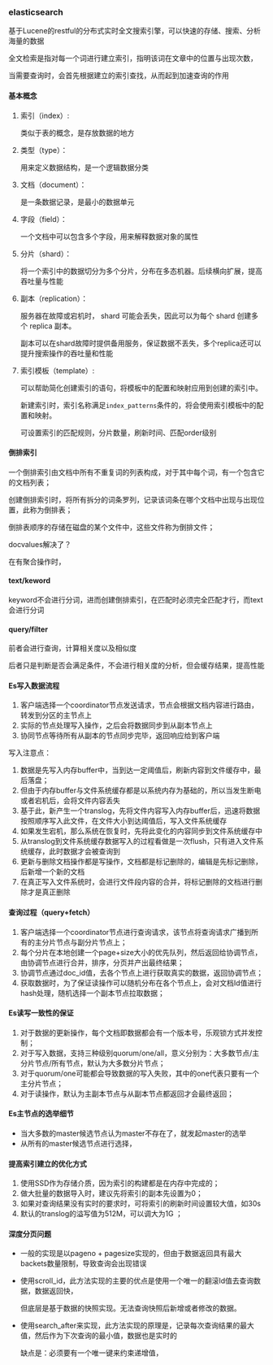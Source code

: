 ### elasticsearch

基于Lucene的restful的分布式实时全文搜索引擎，可以快速的存储、搜索、分析海量的数据

全文检索是指对每一个词进行建立索引，指明该词在文章中的位置与出现次数，

当需要查询时，会首先根据建立的索引查找，从而起到加速查询的作用

#### 基本概念

1. 索引（index）: 

   类似于表的概念，是存放数据的地方

2. 类型（type）：

   用来定义数据结构，是一个逻辑数据分类

3. 文档（document）：

   是一条数据记录，是最小的数据单元 

4. 字段（field）：

   一个文档中可以包含多个字段，用来解释数据对象的属性

5. 分片（shard）：

   将一个索引中的数据切分为多个分片，分布在多态机器。后续横向扩展，提高吞吐量与性能

6. 副本（replication）：

   服务器在故障或宕机时， shard 可能会丢失，因此可以为每个 shard 创建多个 replica 副本。

   副本可以在shard故障时提供备用服务，保证数据不丢失，多个replica还可以提升搜索操作的吞吐量和性能

7. 索引模板（template）:

   可以帮助简化创建索引的语句，将模板中的配置和映射应用到创建的索引中。

   新建索引时，索引名称满足`index_patterns`条件的，将会使用索引模板中的配置和映射。

   可设置索引的匹配规则，分片数量，刷新时间、匹配order级别

#### 倒排索引

一个倒排索引由文档中所有不重复词的列表构成，对于其中每个词，有一个包含它的文档列表；

创建倒排索引时，将所有拆分的词条罗列，记录该词条在哪个文档中出现与出现位置，此称为倒排表；

倒排表顺序的存储在磁盘的某个文件中，这些文件称为倒排文件；

docvalues解决了？

在有聚合操作时，

#### text/keword

keyword不会进行分词，进而创建倒排索引，在匹配时必须完全匹配才行，而text会进行分词

#### query/filter

前者会进行查询，计算相关度以及相似度

后者只是判断是否会满足条件，不会进行相关度的分析，但会缓存结果，提高性能

#### Es写入数据流程

1. 客户端选择一个coordinator节点发送请求，节点会根据文档内容进行路由，转发到分区的主节点上
2. 实际的节点处理写入操作，之后会将数据同步到从副本节点上
3. 协同节点等待所有从副本的节点同步完毕，返回响应给到客户端

写入注意点：

1. 数据是先写入内存buffer中，当到达一定阈值后，刷新内容到文件缓存中，最后落盘；
2. 但由于内存buffer与文件系统缓存都是以系统内存为基础的，所以当发生断电或者宕机后，会将文件内容丢失
3. 基于此，新产生一个translog，先将文件内容写入内存buffer后，迅速将数据按照顺序写入此文件，在文件大小到达阈值后，写入文件系统缓存
4. 如果发生宕机，那么系统在恢复时，先将此变化的内容同步到文件系统缓存中
5. 从translog到文件系统缓存数据写入的过程看做是一次flush，只有进入文件系统缓存，此时数据才会被查询到
6. 更新与删除文档操作都是写操作，文档都是标记删除的，编辑是先标记删除，后新增一个新的文档
7. 在真正写入文件系统时，会进行文件段内容的合并，将标记删除的文档进行删除才是真正删除

#### 查询过程（query+fetch）

1. 客户端选择一个coordinator节点进行查询请求，该节点将查询请求广播到所有的主分片节点与副分片节点上；
2. 每个分片在本地创建一个page+size大小的优先队列，然后返回给协调节点，由协调节点进行合并，排序，分页并产出最终结果；
3. 协调节点通过doc_id值，去各个节点上进行获取真实的数据，返回协调节点；
4. 获取数据时，为了保证读操作可以随机分布在各个节点上，会对文档Id值进行hash处理，随机选择一个副本节点拉取数据；

#### Es读写一致性的保证

1. 对于数据的更新操作，每个文档即数据都会有一个版本号，乐观锁方式并发控制；
2. 对于写入数据，支持三种级别quorum/one/all，意义分别为：大多数节点/主分片节点/所有节点，默认为大多数分片节点；
3. 对于quorum/one可能都会导致数据的写入失败，其中的one代表只要有一个主分片节点；
4. 对于读操作，默认为主副本节点与从副本节点都返回才会最终返回；

#### Es主节点的选举细节

- 当大多数的master候选节点认为master不存在了，就发起master的选举
- 从所有的master候选节点进行选择，

#### 提高索引建立的优化方式

1. 使用SSD作为存储介质，因为索引的构建都是在内存中完成的；
2. 做大批量的数据导入时，建议先将索引的副本先设置为0；
3. 如果对查询结果没有实时的要求时，可将索引的刷新时间设置较大值，如30s
4. 默认的translog的溢写值为512M，可以调大为1G ；

#### 深度分页问题

- 一般的实现是以pageno + pagesize实现的，但由于数据返回具有最大backets数量限制，导致查询会出现错误

- 使用scroll_id，此方法实现的主要的优点是使用一个唯一的翻滚Id值去查询数据，数据返回快，

  但底层是基于数据的快照实现。无法查询快照后新增或者修改的数据。

- 使用search_after来实现，此方法实现的原理是，记录每次查询结果的最大值，然后作为下次查询的最小值，数据也是实时的

  缺点是：必须要有一个唯一键来约束递增值，

